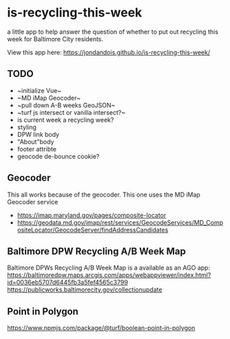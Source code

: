 # is-recycling-this-week
a little app to help answer the question of whether to put out recycling this week for Baltimore City residents.

View this app here: https://jondandois.github.io/is-recycling-this-week/

## TODO
- ~initialize Vue~
- ~MD iMap Geocoder~
- ~pull down A-B weeks GeoJSON~
- ~turf js intersect or vanilla intersect?~
- is current week a recycling week?
- styling
- DPW link body
- "About"body
- footer attribte
- geocode de-bounce cookie?



## Geocoder
This all works because of the geocoder. This one uses the MD iMap Geocoder service
- https://imap.maryland.gov/pages/composite-locator
- https://geodata.md.gov/imap/rest/services/GeocodeServices/MD_CompositeLocator/GeocodeServer/findAddressCandidates


## Baltimore DPW Recycling A/B Week Map
Baltimore DPWs Recycling A/B Week Map is a available as an AGO app: https://baltimoredpw.maps.arcgis.com/apps/webappviewer/index.html?id=0036eb5707d6445fb3a5fef4565c3799
https://publicworks.baltimorecity.gov/collectionupdate

## Point in Polygon
https://www.npmjs.com/package/@turf/boolean-point-in-polygon